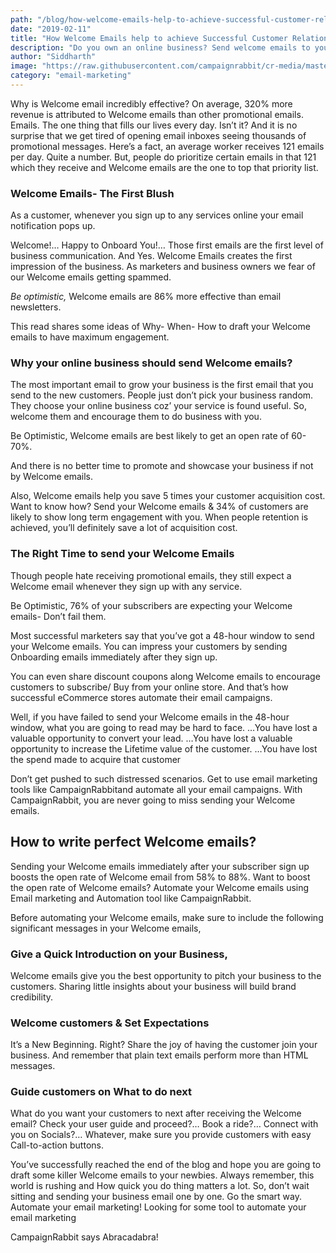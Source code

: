 ```yaml
---
path: "/blog/how-welcome-emails-help-to-achieve-successful-customer-relationship"
date: "2019-02-11"
title: "How Welcome Emails help to achieve Successful Customer Relationship"
description: "Do you own an online business? Send welcome emails to your onboarding customers and enrich your brand. Retain your customers with an engaging welcome email."
author: "Siddharth"
image: "https://raw.githubusercontent.com/campaignrabbit/cr-media/master/images/blog/How-Welcome-emails-help-to-achieve-Successful-Customer-relationship/How-Welcome-emails-help-to-achieve-Successful-Customer-relationship.jpg"
category: "email-marketing"
---
```

Why is Welcome email incredibly effective?
On average, 320% more revenue is attributed to Welcome emails than other promotional emails.
Emails. The one thing that fills our lives every day. Isn’t it?
And it is no surprise that we get tired of opening email inboxes seeing thousands of promotional messages. Here’s a fact, an average worker receives 121 emails per day.
Quite a number.
But, people do prioritize <link-text url="https://www.campaignrabbit.com/blog/types-of-ecommerce-emails-to-send/" rel="noopener" target="_blank">certain emails</link-text> in that 121 which they receive and Welcome emails are the one to top that priority list.
### Welcome Emails- The First Blush

As a customer, whenever you sign up to any services online your email notification pops up.

Welcome!…
Happy to Onboard You!…
Those first emails are the first level of business communication.
And Yes.
Welcome Emails creates the first impression of the business. As marketers and business owners we fear of our Welcome emails getting spammed.

*Be optimistic,*
Welcome emails are 86% more effective than email newsletters.

This read shares some ideas of Why- When- How to draft your Welcome emails to have maximum engagement.
### Why your online business should send Welcome emails?

The most important email to grow your business is the first email that you send to the new customers. People just don’t pick your business random. They choose your online business coz’ your service is found useful. So, welcome them and encourage them to do business with you.

Be Optimistic,
Welcome emails are best likely to get an open rate of 60-70%.

And there is no better time to promote and showcase your business if not by Welcome emails.

Also, Welcome emails help you save 5 times your customer acquisition cost. Want to know how?
Send your Welcome emails & 34% of customers are likely to show long term engagement with you. When people retention is achieved, you’ll definitely save a lot of acquisition cost.
### The Right Time to send your Welcome Emails

Though people hate receiving promotional emails, they still expect a Welcome email whenever they sign up with any service.

Be Optimistic,
76% of your subscribers are expecting your Welcome emails- Don’t fail them.

Most successful marketers say that you’ve got a 48-hour window to send your Welcome emails. You can impress your customers by sending Onboarding emails immediately after they sign up.

You can even share discount coupons along Welcome emails to encourage customers to subscribe/ Buy from your online store. And that’s how successful eCommerce stores <link-text url="https://www.campaignrabbit.com/blog/how-automated-email-grow-online-business/" target="_blank" rel="noopener">automate their email campaigns.</link-text>

Well, if you have failed to send your Welcome emails in the 48-hour window, what you are going to read may be hard to face.
…You have lost a valuable opportunity to convert your lead.
…You have lost a valuable opportunity to increase the Lifetime value of the customer.
…You have lost the spend made to acquire that customer

Don’t get pushed to such distressed scenarios. Get to use <link-text url="https://www.campaignrabbit.com/features/" target="_blank" rel="noopener">email marketing tools like CampaignRabbit</link-text>and automate all your email campaigns.
With CampaignRabbit, you are never going to miss sending your Welcome emails.
## How to write perfect Welcome emails?

Sending your Welcome emails immediately after your subscriber sign up boosts the open rate of Welcome email from 58% to 88%. Want to boost the open rate of Welcome emails? Automate your Welcome emails using Email marketing and Automation tool like CampaignRabbit.

Before automating your Welcome emails, make sure to include the following significant messages in your Welcome emails,
### Give a Quick Introduction on your Business,

Welcome emails give you the best opportunity to pitch your business to the customers. Sharing little insights about your business will build brand credibility.
### Welcome customers & Set Expectations

It’s a New Beginning. Right? Share the joy of having the customer join your business. And remember that plain text emails perform more than HTML messages.
### Guide customers on What to do next

What do you want your customers to next after receiving the Welcome email?
Check your user guide and proceed?…
Book a ride?…
Connect with you on Socials?…
Whatever, make sure you provide customers with easy Call-to-action buttons.

You’ve successfully reached the end of the blog and hope you are going to draft some killer Welcome emails to your newbies. Always remember, this world is rushing and How quick you do thing matters a lot.
So, don’t wait sitting and sending your business email one by one.
Go the smart way. Automate your email marketing!
Looking for some tool to automate your email marketing

<link-text url="https://www.campaignrabbit.com/" target="_blank" rel="noopener"> CampaignRabbit says Abracadabra!</link-text>
